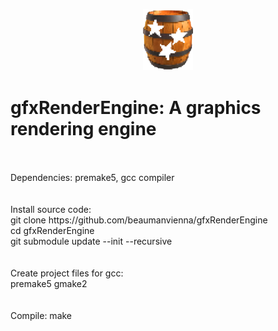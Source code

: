 <p align="center">
  <img width="80" src="resources/pictures/barrel.png">
</p>

# gfxRenderEngine: A graphics rendering engine
<br />
<br />
Dependencies: premake5, gcc compiler<br />
<br />
<br />
Install source code: <br />
git clone https://github.com/beaumanvienna/gfxRenderEngine<br />
cd gfxRenderEngine<br />
git submodule update --init --recursive<br />
<br />
<br />
Create project files for gcc: <br />
premake5 gmake2<br />
<br />
<br />
Compile: make

